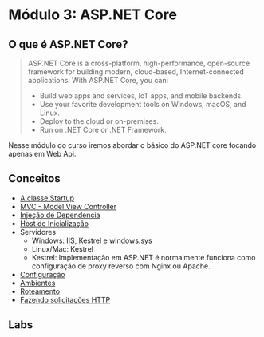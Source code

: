# Módulo 3: ASP.NET Core

## O que é ASP.NET Core?
>ASP.NET Core is a cross-platform, high-performance, open-source framework for building modern, cloud-based, Internet-connected applications. With ASP.NET Core, you can:
>- Build web apps and services, IoT apps, and mobile backends.
>- Use your favorite development tools on Windows, macOS, and Linux.
>- Deploy to the cloud or on-premises.
>- Run on .NET Core or .NET Framework.

Nesse módulo do curso iremos abordar o básico do ASP.NET core focando apenas em Web Api. 

## Conceitos

- [A classe Startup]("")
- [MVC - Model View Controller]("")
- [Injeção de Dependencia]("")
- [Host de Inicialização]("")
- Servidores
     - Windows: IIS, Kestrel e windows.sys
     - Linux/Mac: Kestrel
     - Kestrel: Implementação em ASP.NET é normalmente funciona como configuração de proxy reverso com Nginx ou Apache.
- [Configuração]("")
- [Ambientes]("")
- [Roteamento]("")
- [Fazendo solicitações HTTP]()

## Labs